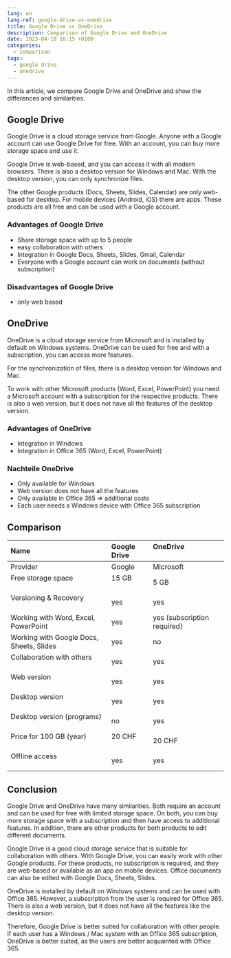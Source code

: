 ```yaml
---
lang: en
lang-ref: google-drive-vs-onedrive
title: Google Drive vs OneDrive
description: Comparison of Google Drive and OneDrive
date: 2023-04-10 16:15 +0100
categories:
  - comparison
tags:
  - google drive
  - onedrive
---
```


In this article, we compare Google Drive and OneDrive and show the differences and similarities.

## Google Drive

Google Drive is a cloud storage service from Google. Anyone with a Google account can use Google Drive for free. With an account, you can buy more storage space and use it.

Google Drive is web-based, and you can access it with all modern browsers. There is also a desktop version for Windows and Mac. With the desktop version, you can only synchronize files.

The other Google products (Docs, Sheets, Slides, Calendar) are only web-based for desktop. For mobile devices (Android, iOS) there are apps. These products are all free and can be used with a Google account.

### Advantages of Google Drive

- Share storage space with up to 5 people
- easy collaboration with others
- Integration in Google Docs, Sheets, Slides, Gmail, Calendar
- Everyone with a Google account can work on documents (without subscription)

### Disadvantages of Google Drive

- only web based

## OneDrive

OneDrive is a cloud storage service from Microsoft and is installed by default on Windows systems. OneDrive can be used for free and with a subscription, you can access more features.

For the synchronization of files, there is a desktop version for Windows and Mac.

To work with other Microsoft products (Word, Excel, PowerPoint) you need a Microsoft account with a subscription for the respective products. There is also a web version, but it does not have all the features of the desktop version.

### Advantages of OneDrive

- Integration in Windows
- Integration in Office 365 (Word, Excel, PowerPoint)

### Nachteile OneDrive

- Only available for Windows
- Web version does not have all the features
- Only available in Office 365 ⇒ additional costs
- Each user needs a Windows device with Office 365 subscription

## Comparison

| Name                                     | Google Drive | OneDrive                    |
|:---------------------------------------- |:------------ |:--------------------------- |
| Provider                                 | Google       | Microsoft                   |
| Free storage space                       | 15 GB        | 5 GB                        |
| Versioning & Recovery                    | yes          | yes                         |
| Working with Word, Excel, PowerPoint     | yes          | yes (subscription required) |
| Working with Google Docs, Sheets, Slides | yes          | no                          |
| Collaboration with others                | yes          | yes                         |
| Web version                              | yes          | yes                         |
| Desktop version                          | yes          | yes                         |
| Desktop version (programs)               | no           | yes                         |
| Price for 100 GB (year)                  | 20 CHF       | 20 CHF                      |
| Offline access                           | yes          | yes                         |

## Conclusion

Google Drive and OneDrive have many similarities. Both require an account and can be used for free with limited storage space. On both, you can buy more storage space with a subscription and then have access to additional features. In addition, there are other products for both products to edit different documents.

Google Drive is a good cloud storage service that is suitable for collaboration with others. With Google Drive, you can easily work with other Google products. For these products, no subscription is required, and they are web-based or available as an app on mobile devices. Office documents can also be edited with Google Docs, Sheets, Slides.

OneDrive is installed by default on Windows systems and can be used with Office 365. However, a subscription from the user is required for Office 365. There is also a web version, but it does not have all the features like the desktop version.

Therefore, Google Drive is better suited for collaboration with other people. If each user has a Windows / Mac system with an Office 365 subscription, OneDrive is better suited, as the users are better acquainted with Office 365.
